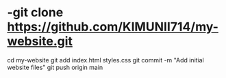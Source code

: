 # -git clone https://github.com/KIMUNII714/my-website.git
cd my-website
git add index.html styles.css
git commit -m "Add initial website files"
git push origin main
